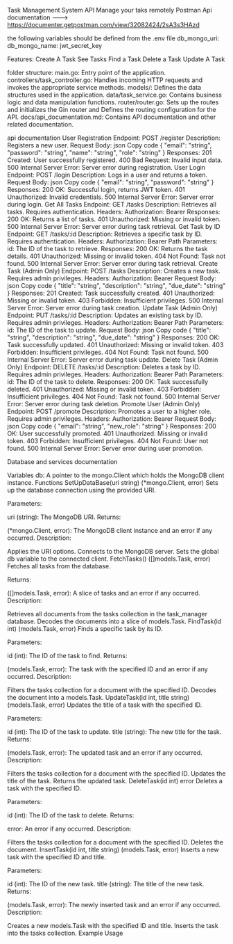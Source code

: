 Task Management System API 
Manage your taks remotely
Postman Api documentation ---> https://documenter.getpostman.com/view/32082424/2sA3s3HAzd

the following variables should be defined from the .env file
db_mongo_uri:
db_mongo_name:
jwt_secret_key
	

Features:
Create A Task
See Tasks
Find a Task 
Delete a Task 
Update A Task

folder structure:
main.go: Entry point of the application.
controllers/task_controller.go: Handles incoming HTTP requests and invokes the appropriate service methods.
models/: Defines the data structures used in the application.
data/task_service.go: Contains business logic and data manipulation functions.
router/router.go: Sets up the routes and initializes the Gin router and Defines the routing configuration for the API.
docs/api_documentation.md: Contains API documentation and other related documentation.


api documentation
User Registration
Endpoint: POST /register
Description: Registers a new user.
Request Body:
json
Copy code
{
  "email": "string",
  "password": "string",
  "name": "string",
  "role": "string"
}
Responses:
201 Created: User successfully registered.
400 Bad Request: Invalid input data.
500 Internal Server Error: Server error during registration.
User Login
Endpoint: POST /login
Description: Logs in a user and returns a token.
Request Body:
json
Copy code
{
  "email": "string",
  "password": "string"
}
Responses:
200 OK: Successful login, returns JWT token.
401 Unauthorized: Invalid credentials.
500 Internal Server Error: Server error during login.
Get All Tasks
Endpoint: GET /tasks
Description: Retrieves all tasks. Requires authentication.
Headers:
Authorization: Bearer <token>
Responses:
200 OK: Returns a list of tasks.
401 Unauthorized: Missing or invalid token.
500 Internal Server Error: Server error during task retrieval.
Get Task by ID
Endpoint: GET /tasks/:id
Description: Retrieves a specific task by ID. Requires authentication.
Headers:
Authorization: Bearer <token>
Path Parameters:
id: The ID of the task to retrieve.
Responses:
200 OK: Returns the task details.
401 Unauthorized: Missing or invalid token.
404 Not Found: Task not found.
500 Internal Server Error: Server error during task retrieval.
Create Task (Admin Only)
Endpoint: POST /tasks
Description: Creates a new task. Requires admin privileges.
Headers:
Authorization: Bearer <token>
Request Body:
json
Copy code
{
  "title": "string",
  "description": "string",
  "due_date": "string"
}
Responses:
201 Created: Task successfully created.
401 Unauthorized: Missing or invalid token.
403 Forbidden: Insufficient privileges.
500 Internal Server Error: Server error during task creation.
Update Task (Admin Only)
Endpoint: PUT /tasks/:id
Description: Updates an existing task by ID. Requires admin privileges.
Headers:
Authorization: Bearer <token>
Path Parameters:
id: The ID of the task to update.
Request Body:
json
Copy code
{
  "title": "string",
  "description": "string",
  "due_date": "string"
}
Responses:
200 OK: Task successfully updated.
401 Unauthorized: Missing or invalid token.
403 Forbidden: Insufficient privileges.
404 Not Found: Task not found.
500 Internal Server Error: Server error during task update.
Delete Task (Admin Only)
Endpoint: DELETE /tasks/:id
Description: Deletes a task by ID. Requires admin privileges.
Headers:
Authorization: Bearer <token>
Path Parameters:
id: The ID of the task to delete.
Responses:
200 OK: Task successfully deleted.
401 Unauthorized: Missing or invalid token.
403 Forbidden: Insufficient privileges.
404 Not Found: Task not found.
500 Internal Server Error: Server error during task deletion.
Promote User (Admin Only)
Endpoint: POST /promote
Description: Promotes a user to a higher role. Requires admin privileges.
Headers:
Authorization: Bearer <token>
Request Body:
json
Copy code
{
  "email": "string",
  "new_role": "string"
}
Responses:
200 OK: User successfully promoted.
401 Unauthorized: Missing or invalid token.
403 Forbidden: Insufficient privileges.
404 Not Found: User not found.
500 Internal Server Error: Server error during user promotion.





Database and services documentation 

Variables
db: A pointer to the mongo.Client which holds the MongoDB client instance.
Functions
SetUpDataBase(uri string) (*mongo.Client, error)
Sets up the database connection using the provided URI.

Parameters:

uri (string): The MongoDB URI.
Returns:

(*mongo.Client, error): The MongoDB client instance and an error if any occurred.
Description:

Applies the URI options.
Connects to the MongoDB server.
Sets the global db variable to the connected client.
FetchTasks() ([]models.Task, error)
Fetches all tasks from the database.

Returns:

([]models.Task, error): A slice of tasks and an error if any occurred.
Description:

Retrieves all documents from the tasks collection in the task_manager database.
Decodes the documents into a slice of models.Task.
FindTask(id int) (models.Task, error)
Finds a specific task by its ID.

Parameters:

id (int): The ID of the task to find.
Returns:

(models.Task, error): The task with the specified ID and an error if any occurred.
Description:

Filters the tasks collection for a document with the specified ID.
Decodes the document into a models.Task.
UpdateTask(id int, title string) (models.Task, error)
Updates the title of a task with the specified ID.

Parameters:

id (int): The ID of the task to update.
title (string): The new title for the task.
Returns:

(models.Task, error): The updated task and an error if any occurred.
Description:

Filters the tasks collection for a document with the specified ID.
Updates the title of the task.
Returns the updated task.
DeleteTask(id int) error
Deletes a task with the specified ID.

Parameters:

id (int): The ID of the task to delete.
Returns:

error: An error if any occurred.
Description:

Filters the tasks collection for a document with the specified ID.
Deletes the document.
InsertTask(id int, title string) (models.Task, error)
Inserts a new task with the specified ID and title.

Parameters:

id (int): The ID of the new task.
title (string): The title of the new task.
Returns:

(models.Task, error): The newly inserted task and an error if any occurred.
Description:

Creates a new models.Task with the specified ID and title.
Inserts the task into the tasks collection.
Example Usage